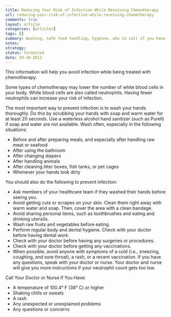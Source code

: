```yaml
---
title: Reducing Your Risk of Infection While Receiving Chemotherapy
url: reducing-your-risk-of-infection-while-receiving-chemotherapy
comments: true
layout: article
categories: [articles]
tags: []
summary: Washing, safe food handling, hygeine, who to call if you have problems.
notes:
strategy:
status: formatted
date: 29-10-2012
---
```

This information will help you avoid infection while being treated with chemotherapy.

Some types of chemotherapy may lower the number of white blood cells in your body. White blood cells are also called neutrophils. Having fewer neutrophils can increase your risk of infection. 

The most important way to prevent infection is to wash your hands thoroughly. Do this by scrubbing your hands with soap and warm water for at least 20 seconds. Use a waterless alcohol hand sanitizer (such as Purell) if soap and water are not available. Wash often, especially in the following situations: 

* Before and after preparing meals, and especially after handling raw meat or seafood
* After using the bathroom
* After changing diapers
* After handling animals
* After cleaning litter boxes, fish tanks, or pet cages 
* Whenever your hands look dirty

You should also do the following to prevent infection:

* Ask members of your healthcare team if they washed their hands before seeing you. 
* Avoid getting cuts or scrapes on your skin. Clean them right away with warm water and soap. Then, cover the area with a clean bandage.
* Avoid sharing personal items, such as toothbrushes and eating and drinking utensils.
* Wash raw fruits and vegetables before eating.
* Perform regular body and dental hygiene. Check with your doctor before having dental work.
* Check with your doctor before having any surgeries or procedures.
* Check with your doctor before getting any vaccinations.
* When possible, avoid anyone with symptoms of a cold (i.e., sneezing, coughing, and sore throat), a rash, or a recent vaccination. If you have any questions, speak with your doctor or nurse.
Your doctor and nurse will give you more instructions if your neutrophil count gets too low.

Call Your Doctor or Nurse if You Have:

* A temperature of 100.4&deg; F (38&deg; C) or higher
* Shaking chills or sweats
* A rash 
* Any unexpected or unexplained problems
* Any questions or concerns